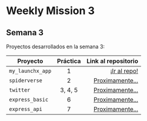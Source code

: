 # Weekly Mission 3

## Semana 3 

Proyectos desarrollados en la semana 3:

| Proyecto | Práctica | Link al repositorio |
| ------------- |:-------------:| -----:|
|`my_launchx_app`|1|[¡Ir al repo!](https://github.com/bnl75/LaunchX-My-Launchx-app)|
|`spiderverse`|2|[Proximamente...](!#)|
|`twitter`|3, 4, 5|[Proximamente...](!#)|
|`express_basic`|6|[Proximamente...](!#)|
|`express_api`|7|[Proximamente...](!#)|